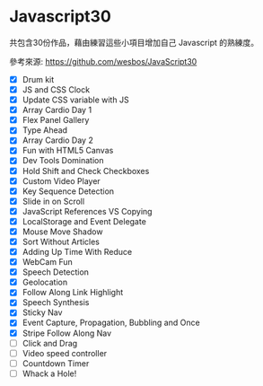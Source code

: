 # Javascript30
共包含30份作品，藉由練習這些小項目增加自己 Javascript 的熟練度。

參考來源: https://github.com/wesbos/JavaScript30

- [x] Drum kit	
- [x] JS and CSS Clock	
- [x] Update CSS variable with JS	
- [x] Array Cardio Day 1	
- [x] Flex Panel Gallery	
- [x] Type Ahead	
- [x] Array Cardio Day 2
- [x] Fun with HTML5 Canvas
- [x] Dev Tools Domination
- [x] Hold Shift and Check Checkboxes
- [x] Custom Video Player	
- [x] Key Sequence Detection
- [x] Slide in on Scroll	
- [x] JavaScript References VS Copying
- [x] LocalStorage and Event Delegate
- [x] Mouse Move Shadow	
- [x] Sort Without Articles
- [x] Adding Up Time With Reduce
- [x] WebCam Fun
- [x] Speech Detection
- [x] Geolocation	
- [x] Follow Along Link Highlight	
- [x] Speech Synthesis	
- [x] Sticky Nav	
- [x] Event Capture, Propagation, Bubbling and Once	
- [x] Stripe Follow Along Nav
- [ ] Click and Drag	
- [ ] Video speed controller	
- [ ] Countdown Timer	
- [ ] Whack a Hole!	
